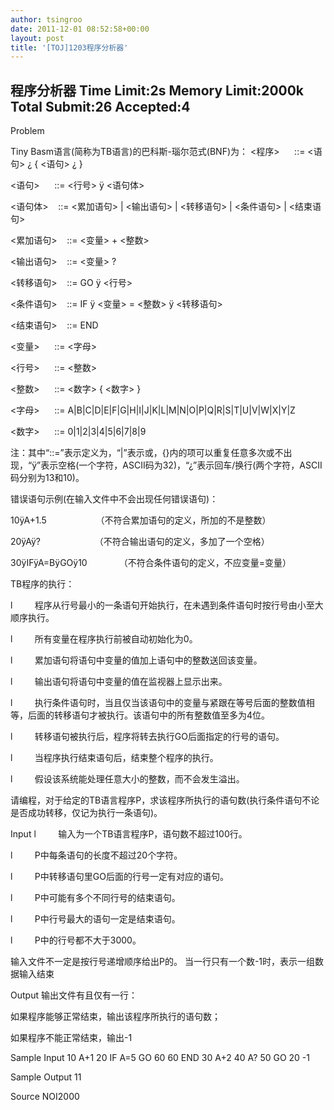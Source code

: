 ```yaml
---
author: tsingroo
date: 2011-12-01 08:52:58+00:00
layout: post
title: '[TOJ]1203程序分析器'
---
```


程序分析器
Time Limit:2s Memory Limit:2000k
Total Submit:26 Accepted:4
--------------------------------------------------------------------------------

<!-- more -->Problem
Tiny Basm语言(简称为TB语言)的巴科斯-瑙尔范式(BNF)为：
<程序>      ::= <语句> &iquest; { <语句> &iquest; }

<语句>      ::= <行号> &yuml; <语句体>

<语句体>    ::= <累加语句> | <输出语句> | <转移语句> | <条件语句> | <结束语句>

<累加语句>    ::= <变量> + <整数>

<输出语句>    ::= <变量> ?

<转移语句>    ::= GO &yuml; <行号>

<条件语句>    ::= IF &yuml; <变量> = <整数> &yuml; <转移语句>

<结束语句>    ::= END

<变量>      ::= <字母>

<行号>      ::= <整数>

<整数>      ::= <数字> { <数字> }

<字母>      ::= A|B|C|D|E|F|G|H|I|J|K|L|M|N|O|P|Q|R|S|T|U|V|W|X|Y|Z

<数字>      ::= 0|1|2|3|4|5|6|7|8|9

注：其中“::=”表示定义为，“|”表示或，{}内的项可以重复任意多次或不出现，“&yuml;”表示空格(一个字符，ASCII码为32)，“&iquest;”表示回车/换行(两个字符，ASCII码分别为13和10)。



错误语句示例(在输入文件中不会出现任何错误语句)：

10&yuml;A+1.5                    （不符合累加语句的定义，所加的不是整数）

20&yuml;A&yuml;?                      （不符合输出语句的定义，多加了一个空格）

30&yuml;IF&yuml;A=B&yuml;GO&yuml;10             （不符合条件语句的定义，不应变量=变量）



TB程序的执行：

l         程序从行号最小的一条语句开始执行，在未遇到条件语句时按行号由小至大顺序执行。

l         所有变量在程序执行前被自动初始化为0。

l         累加语句将语句中变量的值加上语句中的整数送回该变量。

l         输出语句将语句中变量的值在监视器上显示出来。

l         执行条件语句时，当且仅当该语句中的变量与紧跟在等号后面的整数值相等，后面的转移语句才被执行。该语句中的所有整数值至多为4位。

l         转移语句被执行后，程序将转去执行GO后面指定的行号的语句。

l         当程序执行结束语句后，结束整个程序的执行。

l         假设该系统能处理任意大小的整数，而不会发生溢出。



请编程，对于给定的TB语言程序P，求该程序所执行的语句数(执行条件语句不论是否成功转移，仅记为执行一条语句)。

Input
l         输入为一个TB语言程序P，语句数不超过100行。

l         P中每条语句的长度不超过20个字符。

l         P中转移语句里GO后面的行号一定有对应的语句。

l         P中可能有多个不同行号的结束语句。

l         P中行号最大的语句一定是结束语句。

l         P中的行号都不大于3000。

输入文件不一定是按行号递增顺序给出P的。
当一行只有一个数-1时，表示一组数据输入结束

Output
输出文件有且仅有一行：

如果程序能够正常结束，输出该程序所执行的语句数；

如果程序不能正常结束，输出-1

Sample Input
10 A+1
20 IF A=5 GO 60
60 END
30 A+2
40 A?
50 GO 20
-1

Sample Output
11

Source
NOI2000
